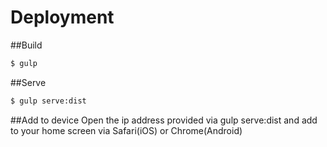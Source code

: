 # Deployment

##Build
```sh
$ gulp
```

##Serve
```sh
$ gulp serve:dist
```

##Add to device
Open the ip address provided via gulp serve:dist and add to your home screen via Safari(iOS) or Chrome(Android)
